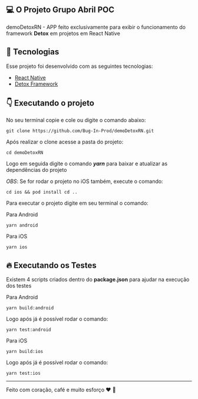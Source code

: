 ## :computer: O Projeto Grupo Abril POC

demoDetoxRN - APP feito exclusivamente para exibir o funcionamento do framework **Detox**
em projetos em React Native

## :pushpin: Tecnologias

Esse projeto foi desenvolvido com as seguintes tecnologias:

- [React Native](https://reactnative.dev/)
- [Detox Framework](https://github.com/wix/Detox)


## :point_down: Executando o projeto

No seu terminal copie e cole ou digite o comando abaixo:

```git
git clone https://github.com/Bug-In-Prod/demoDetoxRN.git
````


Após realizar o clone acesse a pasta do projeto:

```git
cd demoDetoxRN
````

Logo em seguida digite o comando __*yarn*__ para baixar e atualizar as dependências do projeto

_OBS_: Se for rodar o projeto no iOS também, execute o comando:

```terminal
cd ios && pod install cd ..
````
  
Para executar o projeto digite em seu terminal o comando:

Para Android
```terminal
yarn android
````

Para iOS
```terminal
yarn ios
````
  
## :fire: Executando os Testes

Existem 4 scripts criados dentro do **package.json** para ajudar na execução dos testes  



Para Android

```terminal
yarn build:android
````

Logo após já é possível rodar o comando:

```terminal
yarn test:android
````
  
Para iOS

```terminal
yarn build:ios
````

Logo após já é possível rodar o comando:

```terminal
yarn test:ios
````

---
Feito com coração, café e muito esforço :heart: :rocket:
